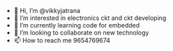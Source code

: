 - 👋 Hi, I’m @vikkyjatrana
- 👀 I’m interested in electronics ckt and ckt developing
- 🌱 I’m currently learning code for embedded
- 💞️ I’m looking to collaborate on new technology
- 📫 How to reach me 9654769674

<!---
vikkyjatrana/vikkyjatrana is a ✨ special ✨ repository because its `README.md` (this file) appears on your GitHub profile.
You can click the Preview link to take a look at your changes.
--->
